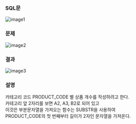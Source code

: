 ### SQL문
![image1](https://user-images.githubusercontent.com/123911778/262566100-7e319ca6-b32b-4069-b6be-4c11d0172a6c.PNG)

### 문제  
![image2](https://user-images.githubusercontent.com/123911778/262566102-5f5438f2-9abb-425a-9420-a2bbc08d451d.PNG)

### 결과
![image3](https://user-images.githubusercontent.com/123911778/262566102-5f5438f2-9abb-425a-9420-a2bbc08d451d.PNG)

### 설명
카테고리 코드 PRODUCT_CODE 별 상품 개수를 작성하려고 한다.    
카테고리 앞 2자리를 보면 A2, A3, B2로 되어 있고    
이것은 부분문자열을 가져오는 함수는 SUBSTR을 사용하여     
PRODUCT_CODE의 첫 번째부터 길이가 2자인 문자열을 가져온다.      
